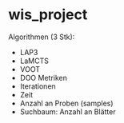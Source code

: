 # wis_project

Algorithmen (3 Stk):
*	LAP3
*	LaMCTS
*	VOOT
*	DOO
Metriken
*	Iterationen
*	Zeit
*	Anzahl an Proben (samples)
*	Suchbaum: Anzahl an Blätter
